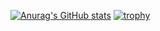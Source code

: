 [![Anurag's GitHub stats](https://github-readme-stats.vercel.app/api?username=douzooo&theme=tokyonight&show_icons=true)](https://github.com/douzooo/)
[![trophy](https://github-profile-trophy.vercel.app/?username=douzooo&theme=nord&column=3&margin-w=15&margin-h=15)](https://github.com/douzooo/)
